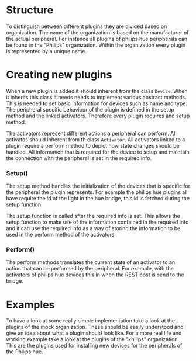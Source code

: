 # Structure
To distinguish between different plugins they are divided based on organization.
The name of the organization is based on the manufacturer of the actual 
peripheral.
For instance all plugins of philips hue peripherals can be found in the
“Philips” organization. Within the organization every plugin is represented 
by a unique name. 

# Creating new plugins
When a new plugin is added it should inherent from the class `Device`.
When it inherits this class it needs needs to implement various abstract 
methods.
This is needed to set basic information for devices such as name and type.
The peripheral specific behaviour of the plugin is defined in the setup method
and the linked activators.
Therefore every plugin requires and setup method.

The activators represent different actions a peripheral can perform.
All activatos should inherent from th class `Activator`.
All activators linked to a plugin require a perform method to depict how state
changes should be handled.
All information that is required for the device to setup and maintain the 
connection with the peripheral is set in the required info. 

### Setup()
The setup method handles the initialization of the devices that is specific 
for the peripheral the plugin represents. 
For example the philips hue plugins all have require the id of the light in the
 hue bridge, this id is fetched during the setup function.

The setup function is called after the required info is set.
This allows the setup function to make use of the information contained in the 
required info and it can use the required info as a way of storing the 
information to be used in the perform method of the activators.

### Perform()
The perform methods translates the current state of an activator to an action 
that can be performed by the peripheral. 
For example, with the activators of philips hue devices this in when the REST
post is send to the bridge.

# Examples
To have a look at some really simple implementation take a look at the plugins
of the mock organization.
These should be easily understood and give an idea about what a plugin should 
look like.
For a more real life and working example take a look at the plugins of the 
"khilips" organization.
This are the plugins used for installing new devices for the peripherals of 
the Philips hue.
